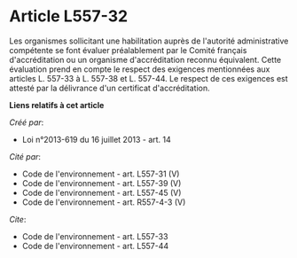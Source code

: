 # Article L557-32

Les organismes sollicitant une habilitation auprès de l'autorité administrative compétente se font évaluer préalablement par
le Comité français d'accréditation ou un organisme d'accréditation reconnu équivalent. Cette évaluation prend en compte le
respect des exigences mentionnées aux articles L. 557-33 à L. 557-38 et L. 557-44. Le respect de ces exigences est attesté
par la délivrance d'un certificat d'accréditation.

**Liens relatifs à cet article**

_Créé par_:

  - Loi n°2013-619 du 16 juillet 2013 - art. 14

_Cité par_:

  - Code de l'environnement - art. L557-31 (V)
  - Code de l'environnement - art. L557-39 (V)
  - Code de l'environnement - art. L557-45 (V)
  - Code de l'environnement - art. R557-4-3 (V)

_Cite_:

  - Code de l'environnement - art. L557-33
  - Code de l'environnement - art. L557-44
